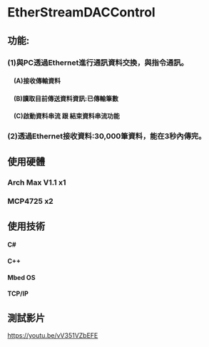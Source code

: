 # EtherStreamDACControl
## 功能:
### (1)與PC透過Ethernet進行通訊資料交換，與指令通訊。

#### &emsp;(A)接收傳輸資料
#### &emsp;(B)讀取目前傳送資料資訊:已傳輸筆數

#### &emsp;(C)啟動資料串流 跟 結束資料串流功能

### (2)透過Ethernet接收資料:30,000筆資料，能在3秒內傳完。

## 使用硬體
### Arch Max V1.1 x1
### MCP4725 x2

## 使用技術
#### C#
#### C++
#### Mbed OS
#### TCP/IP

## 測試影片
https://youtu.be/vV351VZbEFE
